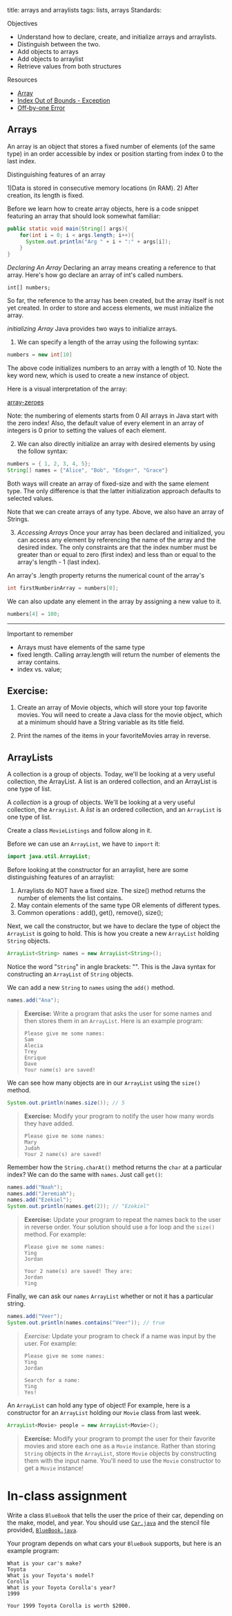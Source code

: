 title: arrays and arraylists
tags: lists, arrays
Standards:

Objectives
- Understand how to declare, create, and initialize arrays and arraylists.
- Distinguish between the two.
- Add objects to arrays
- Add objects to arraylist
- Retrieve values from both structures

Resources
- [Array](https://docs.oracle.com/javase/tutorial/java/nutsandbolts/arrays.html)
- [Index Out of Bounds - Exception](https://docs.oracle.com/javase/7/docs/api/java/lang/ArrayIndexOutOfBoundsException.html)
- [Off-by-one Error](https://en.wikipedia.org/wiki/Off-by-one_error)


## Arrays

An array is an object that stores a fixed number of elements (of the same type) in an order accessible by index or position starting from index 0 to the last index.

Distinguishing features of an array

1)Data is stored in consecutive memory locations (in RAM).
2) After creation, its length is fixed.

Before we learn how to create array objects, here is a code snippet featuring an array that should look somewhat familiar:

```java
public static void main(String[] args){
    for(int i = 0; i < args.length; i++){
      System.out.println("Arg " + i + ":" + args[i]);
    }
}
```

*Declaring An Array*
Declaring an array means creating a reference to that array. Here's how go declare an array of int's called numbers.

```
int[] numbers;
```

So far, the reference to the array has been created, but the array itself is not yet created. In order to store and access elements, we must initialize the array.

*initializing Array*
Java provides two ways to initialize arrays.

1) We can specify a length of the array using the following syntax:


```java
numbers = new int[10]
```
The above code initializes numbers to an array with a length of 10.
Note the key word new, which is used to create a new instance of object.

Here is a visual interpretation of the array:

[array-zeroes](array-of-zeroes.jpg)

Note: the numbering of elements starts from 0 All arrays in Java start with the zero index! Also, the default value of every element in an array of integers is 0 prior to setting the values of each element.


2) We can also directly initialize an array with desired elements by using the follow syntax:

```java
numbers = { 1, 2, 3, 4, 5};
String[] names = {"Alice", "Bob", "Edsger", "Grace"}

```
Both ways will create an array of fixed-size and with the same element type. The only difference is that the latter initialization approach defaults to selected values.

Note that we can create arrays of any type. Above, we also have an array of Strings.


3) *Accessing Arrays*
Once your array has been declared and initialized, you can access any element by referencing the name of the array and the desired index. The only constraints are that the index number must be greater than or equal to zero (first index) and less than or equal to the array's length - 1 (last index).

An array's .length property returns the numerical count of the array's

```java
int firstNumberinArray = numbers[0];
```   

We can also update any element in the array by assigning a new value to it.

```java
numbers[4] = 100;
```


***
Important to remember
- Arrays must have elements of the same type
- fixed length. Calling array.length will return the number of elements the array contains.
- index vs. value;

## Exercise:
 1) Create an array of Movie objects, which will store your top favorite movies. You will need to create a Java class for the movie object, which at a minimum should have a String variable as its title field.

 2) Print the names of the items in your favoriteMovies array in reverse.


## ArrayLists

 A collection is a group of objects. Today, we'll be looking at a very useful collection, the ArrayList. A list is an ordered collection, and an ArrayList is one type of list.



A *collection* is a group of objects. We'll be looking at a very useful collection, the `ArrayList`. A *list* is an ordered collection, and an `ArrayList` is one type of list.

Create a class `MovieListings` and follow along in it.


Before we can use an `ArrayList`, we have to `import` it:

```java
import java.util.ArrayList;
```

Before looking at the constructor for an arraylist, here are some distinguishing features of an  arraylist:

1) Arraylists do NOT have a fixed size. The size() method returns the number of elements the list contains.
2) May contain elements of the same type OR elements of different types.
3) Common operations : add(), get(), remove(), size();

Next, we call the constructor, but we have to declare the type of object the `ArrayList` is going to hold. This is how you create a new `ArrayList` holding `String` objects.

```java
ArrayList<String> names = new ArrayList<String>();
```

Notice the word "`String`" in angle brackets: "<String>". This is the Java syntax for constructing an `ArrayList` of `String` objects.

We can add a new `String` to `names` using the `add()` method.

```java
names.add("Ana");
```

> **Exercise:** Write a program that asks the user for some names and then stores them in an `ArrayList`. Here is an example program:
> ```
> Please give me some names:
> Sam
> Alecia
> Trey
> Enrique
> Dave
> Your name(s) are saved!
> ```

We can see how many objects are in our `ArrayList` using the `size()` method.

```java
System.out.println(names.size()); // 5
```

> **Exercise:** Modify your program to notify the user how many words they have added.
> ```
> Please give me some names:
> Mary
> Judah
> Your 2 name(s) are saved!
> ```

Remember how the `String.charAt()` method returns the `char` at a particular index? We can do the same with `names`. Just call `get()`:

```java
names.add("Noah");
names.add("Jeremiah");
names.add("Ezekiel");
System.out.println(names.get(2)); // "Ezekiel"
```

> **Exercise:** Update your program to repeat the names back to the user in reverse order. Your solution should use a for loop and the `size()` method. For example:
> ```
> Please give me some names:
> Ying
> Jordan
>
> Your 2 name(s) are saved! They are:
> Jordan
> Ying
> ```

Finally, we can ask our `names` `ArrayList` whether or not it has a particular string.

```java
names.add("Veer");
System.out.println(names.contains("Veer")); // true
```

> *Exercise:* Update your program to check if a name was input by the user. For example:
> ```
> Please give me some names:
> Ying
> Jordan
>
> Search for a name:
> Ying
> Yes!
> ```

An `ArrayList` can hold any type of object! For example, here is a constructor for an `ArrayList` holding our `Movie` class from last week.

```java
ArrayList<Movie> people = new ArrayList<Movie>();
```

> **Exercise:** Modify your program to prompt the user for their favorite movies and store each one  as a `Movie` instance. Rather than storing `String` objects in the `ArrayList`, store `Movie` objects by constructing them with the input name. You'll need to use the `Movie` constructor to get a `Movie` instance!

# In-class assignment

Write a class `BlueBook` that tells the user the price of their car, depending on the make, model, and year. You should use [`Car.java`](https://github.com/accesscode-2-1/unit-0/blob/master/in-class%20exercise%20solutions/BlueBook/Car.java) and the stencil file provided, [`BlueBook.java`](https://github.com/accesscode-2-1/unit-0/blob/master/in-class%20exercise%20solutions/BlueBook/BlueBook.java).

Your program depends on what cars your `BlueBook` supports, but here is an example program:

```
What is your car's make?
Toyota
What is your Toyota's model?
Corolla
What is your Toyota Corolla's year?
1999

Your 1999 Toyota Corolla is worth $2000.
```
